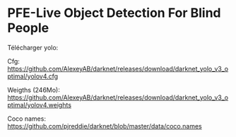 # PFE-Live Object Detection For Blind People


Télécharger yolo:

Cfg: https://github.com/AlexeyAB/darknet/releases/download/darknet_yolo_v3_optimal/yolov4.cfg

Weigths (246Mo): https://github.com/AlexeyAB/darknet/releases/download/darknet_yolo_v3_optimal/yolov4.weights

Coco names: https://github.com/pjreddie/darknet/blob/master/data/coco.names
